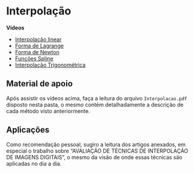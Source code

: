 ﻿# Interpolação

**Vídeos**

- [Interpolação linear](https://www.youtube.com/watch?v=Uda2K6gPgas)
- [Forma de Lagrange](https://www.youtube.com/watch?v=tf2zKz8FVzU)
- [Forma de Newton](https://www.youtube.com/watch?v=OxJwjpZxEkc)
- [Funções Spline](https://www.youtube.com/watch?v=EN6Dk6p6_ls)
- [Interpolação Trigonométrica](https://www.youtube.com/watch?v=cUkD--CmpNg)

## Material de apoio

Após assistir os vídeos acima,  faça a leitura do arquivo `Interpolacao.pdf` disposto nesta pasta, o mesmo contém detalhadamente a descrição de cada método visto anteriormente.

## Aplicações

Como recomendação pessoal, sugiro a leitura dos artigos anexados, em especial o trabalho sobre “AVALIAÇÃO DE TÉCNICAS DE INTERPOLAÇÃO DE IMAGENS DIGITAIS”, o mesmo da visão de onde essas técnicas são aplicadas no dia a dia.

